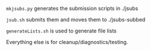 ``mkjsubs.py`` generates the submission scripts in ./jsubs

``jsub.sh`` submits them and moves them to ./jsubs-subbed

``generateLists.sh`` is used to generate file lists


Everything else is for cleanup/diagnostics/testing.
